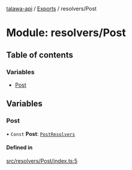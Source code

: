 [talawa-api](../README.md) / [Exports](../modules.md) / resolvers/Post

# Module: resolvers/Post

## Table of contents

### Variables

- [Post](resolvers_Post.md#post)

## Variables

### Post

• `Const` **Post**: [`PostResolvers`](types_generatedGraphQLTypes.md#postresolvers)

#### Defined in

[src/resolvers/Post/index.ts:5](https://github.com/PalisadoesFoundation/talawa-api/blob/fa10711/src/resolvers/Post/index.ts#L5)
